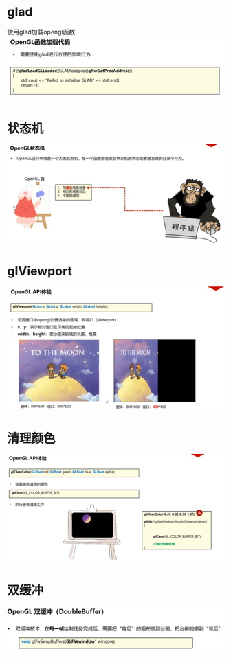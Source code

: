 # glad
使用glad加载opengl函数
![输入图片说明](/imgs/2024-10-13/Ma4HDLKTUDr0Bs4a.png)
# 状态机
![输入图片说明](/imgs/2024-10-13/9F0NJiKi5mlfEp2l.png)
# glViewport
![输入图片说明](/imgs/2024-10-13/lsiyWa5khUFJWA0b.png)
# 清理颜色
![输入图片说明](/imgs/2024-10-13/UeFD4Ks59QySyqbu.png)
# 双缓冲
![输入图片说明](/imgs/2024-10-13/ZWuyiOIN2BT9WSGt.png)
<!--stackedit_data:
eyJoaXN0b3J5IjpbLTk0NzY1NzUyMl19
-->
